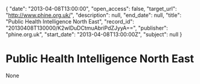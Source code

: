 {
  "date": "2013-04-08T13:00:00", 
  "open_access": false, 
  "target_url": "http://www.phine.org.uk/", 
  "description": null, 
  "end_date": null, 
  "title": "Public Health Intelligence North East", 
  "record_id": "20130408T130000/K2wlDuDCtmuAbriPdZJyyA==", 
  "publisher": "phine.org.uk", 
  "start_date": "2013-04-08T13:00:00Z", 
  "subject": null
}

# Public Health Intelligence North East

None